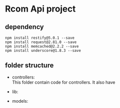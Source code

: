 # Rcom Api project

## dependency
```
npm install restify@5.0.1 --save
npm install request@2.81.0 --save
npm install memcached@2.2.2 --save
npm install underscore@1.8.3 --save
```

## folder structure
* controllers:  
This folder contain code for controllers. It also have 

* lib:

* models:
